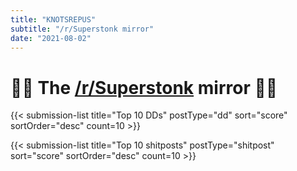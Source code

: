 ```yaml
---
title: "KNOTSREPUS"
subtitle: "/r/Superstonk mirror"
date: "2021-08-02"
---
```


# 💎🙌 The [/r/Superstonk](https://reddit.com/r/Superstonk) mirror 🚀🌙

{{< submission-list title="Top 10 DDs" postType="dd" sort="score" sortOrder="desc" count=10 >}}

{{< submission-list title="Top 10 shitposts" postType="shitpost" sort="score" sortOrder="desc" count=10 >}}

